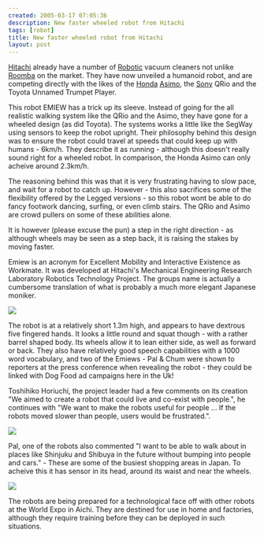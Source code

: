 ```yaml
---
created: 2005-03-17 07:05:36
description: New faster wheeled robot from Hitachi
tags: [robot]
title: New faster wheeled robot from Hitachi
layout: post
---
```

[Hitachi](/wiki/hitachi "Hitachi") already have a number of [Robotic](/wiki/robotic "Robotic") vacuum cleaners not unlike [Roomba](/wiki/roomba "A Robotic vacuum cleaning system") on the market. They have now unveiled a humanoid robot, and are competing directly with the likes of the [Honda](/wiki/honda "Honda") [Asimo](/wiki/asimo "Asimo"), the [Sony](/wiki/sony "Sony") QRio and the Toyota Unnamed Trumpet Player.

This robot EMIEW has a trick up its sleeve. Instead of going for the all realistic walking system like the QRio and the Asimo, they have gone for a wheeled design (as did Toyota).  The systems works a little like the SegWay using sensors to keep the robot upright. Their philosophy behind this design was to ensure the robot could travel at speeds that could keep up with humans - 6km/h. They describe it as running - although this doesn't really sound right for a wheeled robot. In comparison, the Honda Asimo can only acheive around 2.3km/h.

The reasoning behind this was that it is very frustrating having to slow pace, and wait for a robot to catch up. However - this also sacrifices some of the flexibility offered by the Legged versions - so this robot wont be able to do fancy footwork dancing, surfing, or even climb stairs. The QRio and Asimo are crowd pullers on some of these abilities alone.

It is however (please excuse the pun) a step in the right direction - as although wheels may be seen as a step back, it is raising the stakes by moving faster.

Emiew is an acronym for Excellent Mobility and Interactive Existence as Workmate. It was developed at Hitachi's Mechanical Engineering Research Laboratory Robotics Technology Project. The groups name is actually a cumbersome translation of what is probably a much more elegant Japanese moniker.

![](/assets/hitachi_sony_honda_robots/HitachiRobotAFP.jpg)

The robot is at a relatively short 1.3m high, and appears to have dextrous five fingered hands. It looks a little round and squat though - with a rather barrel shaped body. Its wheels allow it to lean either side, as well as forward or back. They also have relatively good speech capabilities with a 1000 word vocabulary, and two of the Emiews - Pal &amp; Chum were shown to reporters at the press conference when revealing the robot - they could be linked with Dog Food ad campaigns here in the Uk!

Toshihiko Horiuchi, the project leader had a few comments on its creation "We aimed to create a robot that could live and co-exist with people.", he continues with "We want to make the robots useful for people ... If the robots moved slower than people, users would be frustrated.".

![](/assets/hitachi_sony_honda_robots/HitachiRobot2.jpg)

Pal, one of the robots also commented "I want to be able to walk about in places like Shinjuku and Shibuya in the future without bumping into people and cars." - These are some of the busiest shopping areas in Japan. To acheive this it has sensor in its head, around its waist and near the wheels.

![](/assets/hitachi_sony_honda_robots/robot_hitachi203afp.jpg)

The robots are being prepared for a technological face off with other robots at the World Expo in Aichi. They are destined for use in home and factories, although they require training before they can be deployed in such situations.
